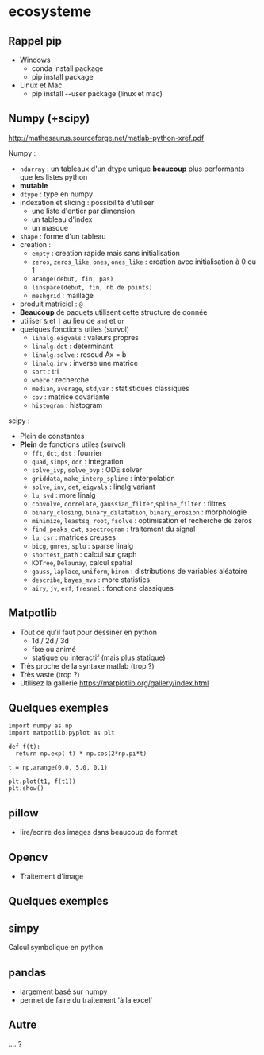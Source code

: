 ecosysteme
==========

Rappel pip
----------
- Windows
  - conda install package
  - pip install package
- Linux et Mac
  - pip install --user package (linux et mac)
  
  
Numpy (+scipy)
--------------
http://mathesaurus.sourceforge.net/matlab-python-xref.pdf

Numpy :
- ```ndarray``` : un tableaux d'un dtype unique **beaucoup** plus performants que les listes python
- **mutable**
- ```dtype``` : type en numpy
- indexation et slicing : possibilité d'utiliser
  - une liste d'entier par dimension
  - un tableau d'index
  - un masque
- ```shape``` : forme d'un tableau
- creation :
  - ```empty``` : creation rapide mais sans initialisation
  - ```zeros```, ```zeros_like```, ```ones```, ```ones_like``` : creation avec initialisation à 0 ou 1
  - ```arange(debut, fin, pas)```
  - ```linspace(debut, fin, nb de points)```
  - ```meshgrid``` : maillage
- produit matriciel : ```@```
- **Beaucoup** de paquets utilisent cette structure de donnée
- utiliser ```&``` et ```|``` au lieu de ```and``` et ```or```
- quelques fonctions utiles  (survol)
  - ```linalg.eigvals``` : valeurs propres
  - ```linalg.det``` : determinant
  - ```linalg.solve``` : resoud Ax = b
  - ```linalg.inv``` : inverse une matrice
  - ```sort``` : tri
  - ```where``` : recherche
  - ```median```, ```average```, ```std```,```var``` : statistiques classiques
  - ```cov``` : matrice covariante
  - ```histogram``` : histogram
  
scipy :
- Plein de constantes
- **Plein** de fonctions utiles (survol)
  - ```fft```, ```dct```, ```dst``` : fourrier
  - ```quad```, ```simps```, ```odr``` : integration
  - ```solve_ivp```, ```solve_bvp``` : ODE solver
  - ```griddata```, ```make_interp_spline``` : interpolation
  - ```solve```, ```inv```, ```det```, ```eigvals``` : linalg variant
  - ```lu```, ```svd``` : more linalg
  - ```convolve```, ```correlate```, ```gaussian_filter```,```spline_filter``` : filtres
  - ```binary_closing```, ```binary_dilatation```, ```binary_erosion``` : morphologie
  - ```minimize```, ```leastsq```, ```root```, ```fsolve``` : optimisation et recherche de zeros
  - ```find_peaks_cwt```, ```spectrogram``` : traitement du signal
  - ```lu```, ```csr``` : matrices creuses
  - ```bicg```, ```gmres```, ```splu``` : sparse linalg
  - ```shortest_path``` : calcul sur graph
  - ```KDTree```, ```Delaunay```, calcul spatial
  - ```gauss```, ```laplace```, ```uniform```, ```binom``` : distributions de variables aléatoire
  - ```describe```, ```bayes_mvs``` : more statistics
  - ```airy```, ```jv```, ```erf```, ```fresnel``` : fonctions classiques
  
  
  
Matpotlib
---------
- Tout ce qu'il faut pour dessiner en python
  - 1d / 2d / 3d
  - fixe ou animé
  - statique ou interactif (mais plus statique)
- Très proche de la syntaxe matlab (trop ?)
- Très vaste (trop ?)
- Utilisez la gallerie https://matplotlib.org/gallery/index.html

Quelques exemples
-----------------
```
import numpy as np
import matpotlib.pyplot as plt

def f(t):
  return np.exp(-t) * np.cos(2*np.pi*t)

t = np.arange(0.0, 5.0, 0.1)

plt.plot(t1, f(t1))
plt.show()

```

pillow
------
- lire/ecrire des images dans beaucoup de format

Opencv
------
- Traitement d'image

Quelques exemples
-----------------

simpy
-----
Calcul symbolique en python

pandas
------
- largement basé sur numpy
- permet de faire du traitement 'à la excel'

Autre
-----
.... ?
